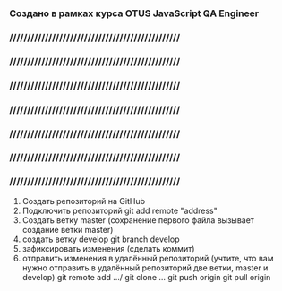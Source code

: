 ### Создано в рамках курса OTUS JavaScript QA Engineer
### ////////////////////////////////////////////////
### ////////////////////////////////////////////////
### ////////////////////////////////////////////////
### ////////////////////////////////////////////////
### ////////////////////////////////////////////////
### ////////////////////////////////////////////////
### ////////////////////////////////////////////////


1. Cоздать репозиторий на GitHub
2. Подключить репозиторий git add remote "address"
3. Создать ветку master (сохранение первого файла вызывает создание ветки master)
4. создать ветку develop git branch develop
5. зафиксировать изменения (сделать коммит)
6. отправить изменения в удалённый репозиторий (учтите, что вам нужно отправить в удалённый репозиторий две ветки, master и develop)
git remote add .../ git clone ...
git push origin <branch-name>
git pull origin <branch-name>

